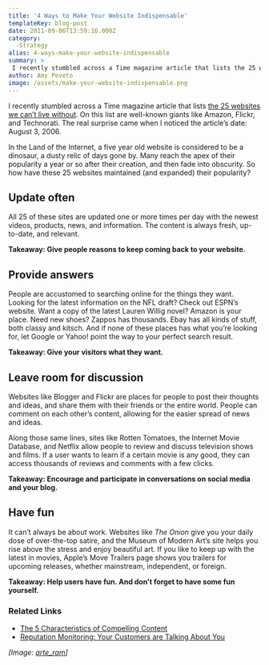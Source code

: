 ```yaml
---
title: '4 Ways to Make Your Website Indispensable'
templateKey: blog-post
date: 2011-09-06T13:59:16.000Z
category: 
  -Strategy
alias: 4-ways-make-your-website-indispensable
summary: > 
 I recently stumbled across a Time magazine article that lists the 25 websites we can’t live without. On this list are well-known giants like Amazon, Flickr, and Technorati. The real surprise came when I noticed the article’s date: August 3, 2006.
author: Amy Peveto
image: /assets/make-your-website-indispensable.png
---
```


I recently stumbled across a Time magazine article that lists [the 25 websites we can’t live without](http://content.time.com/time/business/article/0,8599,1222769,00.html). On this list are well-known giants like Amazon, Flickr, and Technorati. The real surprise came when I noticed the article’s date: August 3, 2006.

In the Land of the Internet, a five year old website is considered to be a dinosaur, a dusty relic of days gone by. Many reach the apex of their popularity a year or so after their creation, and then fade into obscurity. So how have these 25 websites maintained (and expanded) their popularity?

Update often
------------

All 25 of these sites are updated one or more times per day with the newest videos, products, news, and information. The content is always fresh, up-to-date, and relevant.

**Takeaway: Give people reasons to keep coming back to your website.**

Provide answers
---------------

People are accustomed to searching online for the things they want. Looking for the latest information on the NFL draft? Check out ESPN’s website. Want a copy of the latest Lauren Willig novel? Amazon is your place. Need new shoes? Zappos has thousands. Ebay has all kinds of stuff, both classy and kitsch. And if none of these places has what you’re looking for, let Google or Yahoo! point the way to your perfect search result.

**Takeaway: Give your visitors what they want.**

Leave room for discussion
-------------------------

Websites like Blogger and Flickr are places for people to post their thoughts and ideas, and share them with their friends or the entire world. People can comment on each other’s content, allowing for the easier spread of news and ideas.

Along those same lines, sites like Rotten Tomatoes, the Internet Movie Database, and Netflix allow people to review and discuss television shows and films. If a user wants to learn if a certain movie is any good, they can access thousands of reviews and comments with a few clicks.

**Takeaway: Encourage and participate in conversations on social media and your blog.**

Have fun
--------

It can’t always be about work. Websites like _The Onion_ give you your daily dose of over-the-top satire, and the Museum of Modern Art’s site helps you rise above the stress and enjoy beautiful art. If you like to keep up with the latest in movies, Apple’s Move Trailers page shows you trailers for upcoming releases, whether mainstream, independent, or foreign.

**Takeaway: Help users have fun. And don’t forget to have some fun yourself.**

### Related Links

*   [The 5 Characteristics of Compelling Content](/insights/five-characteristics-compelling-content)
*   [Reputation Monitoring: Your Customers are Talking About You](/insights/reputation-monitoring-your-customers-are-talking-about-you)

_\[Image: [arte\_ram](http://www.freeimages.com/photo/magnets-1-1308034)\]_